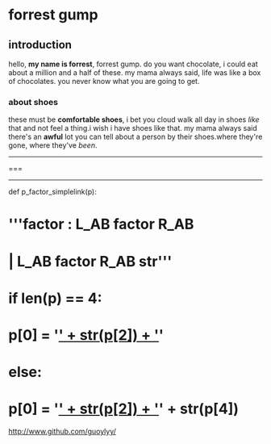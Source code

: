 # forrest gump

## introduction
hello, **my name is forrest**, forrest gump. do you want chocolate, i could eat about a million and a half of these. my mama always said, life was like a box of chocolates. you never know what you are going to get.


### about shoes
these must be  **comfortable shoes**, i bet you cloud walk all day in shoes _like_ that and not feel a thing.i wish i have shoes like that. my mama always said there's an __awful__ lot you can tell about a person by their shoes.where they're gone, where they've *been*.

---

===

* * *


def p_factor_simplelink(p):
#     '''factor : L_AB factor R_AB
#               | L_AB factor R_AB str'''
#     if len(p) == 4:
#         p[0] = '<a href="' + str(p[2]) +'">' + str(p[2]) + '</a>'
#     else:
#         p[0] = '<a href="' + str(p[2]) +'">' + str(p[2]) + '</a>' + str(p[4])


<http://www.github.com/guoylyy/>




